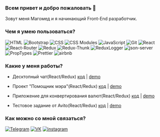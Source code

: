 ### Всем привет и добро пожаловать 👋 

Зовут меня Магомед и я начинающий Front-End разработчик.

### Чем я умею пользоваться?

![HTML](https://img.shields.io/badge/HTML-266132?style=for-the-badge&logo=HTML5)
![Bootstrap](https://img.shields.io/badge/-Bootstrap-266132?style=for-the-badge&logo=Bootstrap&logocolor=E9D54D)
![CSS](https://img.shields.io/badge/CSS-266132?style=for-the-badge&logo=css3)
![CSS Modules](https://img.shields.io/badge/CSSModules-266132?style=for-the-badge&logo=CSSModules)
![JavaScript](https://img.shields.io/badge/-JavaScript-266132?style=for-the-badge&logo=JavaScript&logocolor=E9D54D)
![Git](https://img.shields.io/badge/Git-266132?style=for-the-badge&logo=git)
![React](https://img.shields.io/badge/-React-266132?style=for-the-badge&logo=React&logocolor=E9D54D)
![React-Router](https://img.shields.io/badge/React_Router-266132?style=for-the-badge&logo=react-router)
![Redux](https://img.shields.io/badge/-Redux-266132?style=for-the-badge&logo=Redux&logocolor=E9D54D)
![Redux-Thunk](https://img.shields.io/badge/Redux--Thunk-266132?style=for-the-badge&logo=redux-thunk)
![ReduxLogger](https://img.shields.io/badge/-Redux_Logger-266132?style=for-the-badge&logo=reduxLogger&logocolor=E9D54D)
![json-server](https://img.shields.io/badge/-json_server-266132?style=for-the-badge&logo=jsonServer&logocolor=E9D54D)
![PropTypes](https://img.shields.io/badge/PropTypes-266132?style=for-the-badge&logo=P)
![Prettier](https://img.shields.io/badge/Prettier-266132?style=for-the-badge&logo=prettier)
![airbnb](https://img.shields.io/badge/airbnb-266132?style=for-the-badge&logo=airbnb)

### Какие у меня работы?

- Десктопный чат(React/Redux)
[код](https://github.com/Magomed-Suleymanov/React_chat_challenge) | [demo](https://murmuring-journey-98080.herokuapp.com/)

- Проект "Помощник мэра"(React/Redux)
[код](https://github.com/Magomed-Suleymanov/City_hall_assistant) | [demo](https://fierce-refuge-34600.herokuapp.com/)

- Приложение для конвертирования валют(React/Redux) 
[код](https://github.com/Magomed-Suleymanov/Currency_converter) | [demo](https://young-plains-15154.herokuapp.com/)

- Тестовое задание от Avito(React/Redux)
[код](https://github.com/Magomed-Suleymanov/Test_avito_app) | [demo](https://frozen-badlands-56519.herokuapp.com/)

### Как можно со мной связаться?

[![Telegram](https://img.shields.io/badge/Telegram-red?style=social&logo=telegram)](https://t.me/HiBrazza)
[![VK](https://img.shields.io/badge/VK-red?style=social&logo=vk)](https://vk.com/notochkacom)
[![instagram](https://img.shields.io/badge/instagram-000?style=social&logo=instagram)](https://www.instagram.com/ms.182/)

















